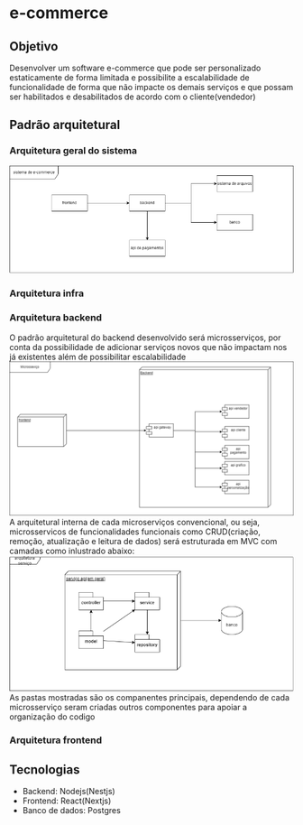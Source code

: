 # e-commerce
## Objetivo
Desenvolver um software e-commerce que pode ser personalizado estaticamente de forma limitada e possibilite a escalabilidade de funcionalidade de forma que não impacte os demais serviços e que possam ser habilitados e desabilitados de acordo com o cliente(vendedor)

## Padrão arquitetural
### Arquitetura geral do sistema
![image](/docs/e-commerce-arquitetura-geral.png)
### Arquitetura infra
### Arquitetura backend
O padrão arquitetural do backend desenvolvido será microsserviços, por conta da possibilidade de adicionar serviços novos que não impactam nos já existentes além de possibilitar escalabilidade
![image1](/docs/e-commerce-arquitetura-microsservico.png)
A arquitetural interna de cada microserviços convencional, ou seja, microsservicos de funcionalidades funcionais como CRUD(criação, remoção, atualização e leitura de dados) será estruturada em MVC com camadas como inlustrado abaixo:
![image2](/docs/e-commerce-arquitetura-servico-api.png)
As pastas mostradas são os companentes principais, dependendo de cada microsserviço seram criadas outros componentes para apoiar a organização do codigo
### Arquitetura frontend

## Tecnologias
* Backend: Nodejs(Nestjs)
* Frontend: React(Nextjs)
* Banco de dados: Postgres
